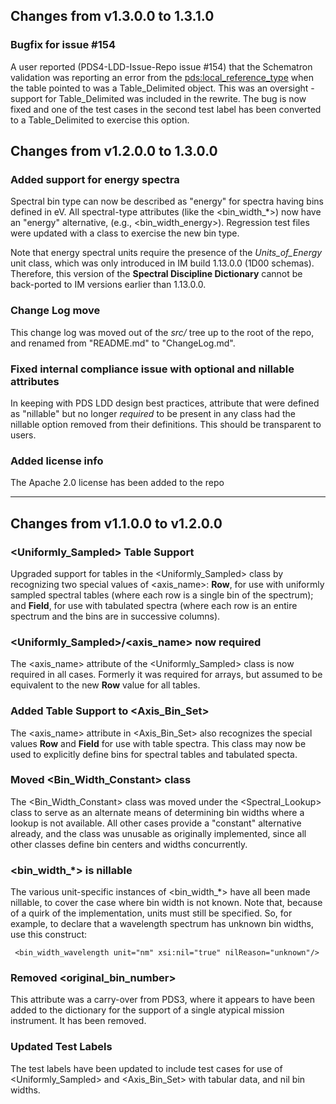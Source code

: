 ## Changes from v1.3.0.0 to 1.3.1.0

### Bugfix for issue #154

A user reported (PDS4-LDD-Issue-Repo issue #154) that the Schematron validation was 
reporting an error from the <pds:local_reference_type> when the table pointed to was
a Table_Delimited object. This was an oversight - support for Table_Delimited was 
included in the rewrite. The bug is now fixed and one of the test cases in the
second test label has been converted to a Table_Delimited to exercise this option.

## Changes from v1.2.0.0 to 1.3.0.0

### Added support for energy spectra

Spectral bin type can now be described as "energy" for spectra having bins defined in eV. 
All spectral-type attributes (like the <bin_width_\*>) now have an "energy" alternative,
(e.g., <bin_width_energy>).  Regression test files were updated with a class to exercise the new
bin type.

Note that energy spectral units require the presence of the *Units_of_Energy* unit class,
which was only introduced in IM build 1.13.0.0 (1D00 schemas). Therefore, this version of the
**Spectral Discipline Dictionary** cannot be back-ported to IM versions earlier than 1.13.0.0.

### Change Log move

This change log was moved out of the *src/* tree up to the root of the repo, and renamed from 
"README.md" to "ChangeLog.md".

### Fixed internal compliance issue with optional and nillable attributes

In keeping with PDS LDD design best practices, attribute that were defined as "nillable" but
no longer *required* to be present in any class had the nillable option removed from their 
definitions. This should be transparent to users.

### Added license info

The Apache 2.0 license has been added to the repo

---
## Changes from v1.1.0.0 to v1.2.0.0

### <Uniformly_Sampled> Table Support

Upgraded support for tables in the <Uniformly_Sampled> class by recognizing two special values 
of <axis_name>: **Row**, for use with uniformly sampled spectral tables (where each row is a 
single bin of the spectrum); and **Field**, for use with tabulated spectra (where each row is
an entire spectrum and the bins are in successive columns).

### <Uniformly_Sampled>/<axis_name> now required

The <axis_name> attribute of the <Uniformly_Sampled> class is now required in all cases. Formerly
it was required for arrays, but assumed to be equivalent to the new **Row** value for all tables.

### Added Table Support to <Axis_Bin_Set>

The <axis_name> attribute in <Axis_Bin_Set> also recognizes the special values **Row** and **Field**
for use with table spectra.  This class may now be used to explicitly define bins for spectral 
tables and tabulated specta.
### Moved <Bin_Width_Constant> class

The <Bin_Width_Constant> class was moved under the <Spectral_Lookup> class to serve as an alternate
means of determining bin widths where a lookup is not available.  All other cases provide a "constant"
alternative already, and the class was unusable as originally implemented, since all other classes
define bin centers and widths concurrently.

### <bin_width_*> is nillable

The various unit-specific instances of <bin_width_*> have all been made nillable, to cover the
case where bin width is not known. Note that, because of a quirk of the implementation, units
must still be specified.  So, for example, to declare that a wavelength spectrum has unknown
bin widths, use this construct:

     <bin_width_wavelength unit="nm" xsi:nil="true" nilReason="unknown"/>
     
### Removed <original_bin_number>

This attribute was a carry-over from PDS3, where it appears to have been added to the dictionary
for the support of a single atypical mission instrument.  It has been removed.

### Updated Test Labels

The test labels have been updated to include test cases for use of <Uniformly_Sampled> and 
<Axis_Bin_Set> with tabular data, and nil bin widths.
